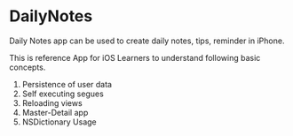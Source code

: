 DailyNotes
==========
Daily Notes app can be used to create daily notes, tips, reminder in iPhone.

This is reference App for iOS Learners to understand following basic concepts.

1. Persistence of user data
2. Self executing segues
3. Reloading views
4. Master-Detail app
5. NSDictionary Usage

